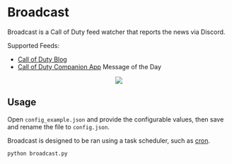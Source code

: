 # Broadcast

Broadcast is a Call of Duty feed watcher that reports the news via Discord.

Supported Feeds:

-   [Call of Duty Blog](https://www.callofduty.com/blog)
-   [Call of Duty Companion App](https://www.callofduty.com/app) Message of the Day

<p align="center">
    <img src="https://i.imgur.com/KtayQEy.png" draggable="false">
</p>

## Usage

Open `config_example.json` and provide the configurable values, then save and rename the file to `config.json`.

Broadcast is designed to be ran using a task scheduler, such as [cron](https://crontab.guru/).

```
python broadcast.py
```
